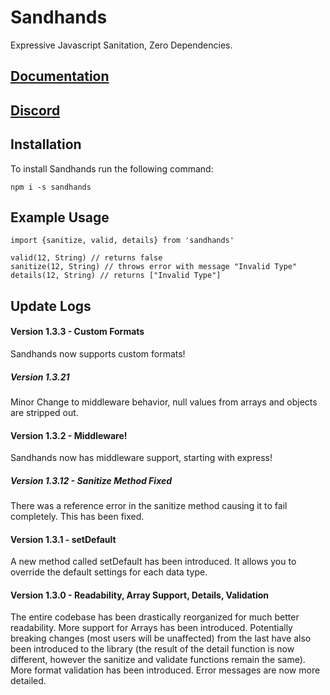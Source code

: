 # Sandhands
Expressive Javascript Sanitation, Zero Dependencies.

## [Documentation](https://l1lith.github.io/Sandhands/)

## [Discord](https://discord.gg/ugBT4XR)

## Installation
To install Sandhands run the following command:

```
npm i -s sandhands
```

## Example Usage
```
import {sanitize, valid, details} from 'sandhands'

valid(12, String) // returns false
sanitize(12, String) // throws error with message "Invalid Type"
details(12, String) // returns ["Invalid Type"]
```

## Update Logs

#### Version 1.3.3 - Custom Formats
Sandhands now supports custom formats!

##### Version 1.3.21
Minor Change to middleware behavior, null values from arrays and objects are stripped out.

#### Version 1.3.2 - Middleware!
Sandhands now has middleware support, starting with express!

##### Version 1.3.12 - Sanitize Method Fixed
There was a reference error in the sanitize method causing it to fail completely. This has been fixed.

#### Version 1.3.1 - setDefault
A new method called setDefault has been introduced. It allows you to override the default settings for each data type.

#### Version 1.3.0 - Readability, Array Support, Details, Validation
The entire codebase has been drastically reorganized for much better readability. More support for Arrays has been introduced. Potentially breaking changes (most users will be unaffected) from the last have also been introduced to the library (the result of the detail function is now different, however the sanitize and validate functions remain the same). More format validation has been introduced. Error messages are now more detailed.
